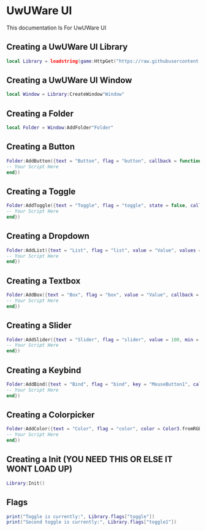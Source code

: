# UwUWare UI
This documentation Is For UwUWare UI

## Creating a UwUWare UI Library
```lua
local Library = loadstring(game:HttpGet("https://raw.githubusercontent.com/ToraScript/Script/refs/heads/main/test", true))()
```

## Creating a UwUWare UI Window
```lua
local Window = Library:CreateWindow"Window"
```

## Creating a Folder
```lua
local Folder = Window:AddFolder"Folder"
```

## Creating a Button
```lua
Folder:AddButton({text = "Button", flag = "button", callback = function()
-- Your Script Here
end})
```

## Creating a Toggle
```lua
Folder:AddToggle({text = "Toggle", flag = "toggle", state = false, callback = function(a)
-- Your Script Here
end})
```

## Creating a Dropdown
```lua
Folder:AddList({text = "List", flag = "list", value = "Value", values = {"Value1", "Value2", "Value3", "Value4"}, callback = function(a)
-- Your Script Here
end})
```

## Creating a Textbox
```lua
Folder:AddBox({text = "Box", flag = "box", value = "Value", callback = function(a)
-- Your Script Here
end})
```

## Creating a Slider
```lua
Folder:AddSlider({text = "Slider", flag = "slider", value = 100, min = 20, max = 200, float = 0.3, callback = function(a)
-- Your Script Here
end})
```

## Creating a Keybind
```lua
Folder:AddBind({text = "Bind", flag = "bind", key = "MouseButton1", callback = function()
-- Your Script Here
end})
```

## Creating a Colorpicker
```lua
Folder:AddColor({text = "Color", flag = "color", color = Color3.fromRGB(255, 65, 65), callback = function()
-- Your Script Here
end})
```

## Creating a Init (YOU NEED THIS OR ELSE IT WONT LOAD UP)
```lua
Library:Init()
```

## Flags
```lua
print("Toggle is currently:", Library.flags["toggle"])
print("Second toggle is currently:", Library.flags["toggle1"])
```
